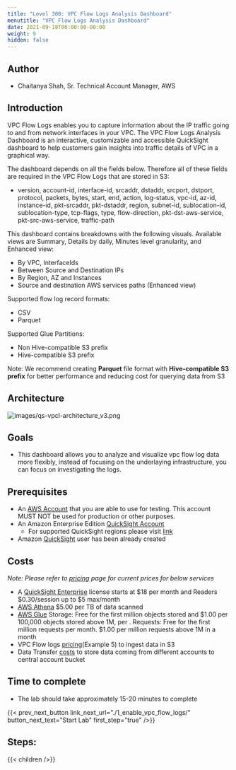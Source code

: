 ```yaml
---
title: "Level 300: VPC Flow Logs Analysis Dashboard"
menutitle: "VPC Flow Logs Analysis Dashboard"
date: 2021-09-18T06:00:00-00:00
weight: 9
hidden: false
---
```


## Author
- Chaitanya Shah, Sr. Technical Account Manager, AWS

## Introduction
VPC Flow Logs enables you to capture information about the IP traffic going to and from network interfaces in your VPC. The VPC Flow Logs Analysis Dashboard is an interactive, customizable and accessible QuickSight dashboard to help customers gain insights into traffic details of VPC in a graphical way. 

The dashboard depends on all the fields below. Therefore all of these fields are required in the VPC Flow Logs that are stored in S3:
- version, account-id, interface-id, srcaddr, dstaddr, srcport, dstport, protocol, packets, bytes, start, end, action, log-status, vpc-id, az-id, instance-id, pkt-srcaddr, pkt-dstaddr, region, subnet-id, sublocation-id, sublocation-type, tcp-flags, type, flow-direction, pkt-dst-aws-service, pkt-src-aws-service, traffic-path

This dashboard contains breakdowns with the following visuals. Available views are Summary, Details by daily, Minutes level granularity, and Enhanced view:
 - By VPC, InterfaceIds
 - Between Source and Destination IPs
 - By Region, AZ and Instances
 - Source and destination AWS services paths (Enhanced view)

Supported flow log record formats:
- CSV
- Parquet

Supported Glue Partitions:
 - Non Hive-compatible S3 prefix
 - Hive-compatible S3 prefix

Note: We recommend creating **Parquet** file format with **Hive-compatible S3 prefix** for better performance and reducing cost for querying data from S3

## Architecture
![images/qs-vpcl-architecture_v3.png](/Security/300_VPC_Flow_Logs_Analysis_Dashboard/images/qs-vpcl-architecture_v3.png)

## Goals
- This dashboard allows you to analyze and visualize vpc flow log data more flexibly, instead of focusing on the underlaying infrastructure, you can focus on investigating the logs.

## Prerequisites
- An [AWS Account](https://portal.aws.amazon.com/gp/aws/developer/registration/index.html) that you are able to use for testing. This account MUST NOT be used for production or other purposes.
- An Amazon Enterprise Edition [QuickSight Account](https://docs.aws.amazon.com/quicksight/latest/user/provisioning-users.html)
    - For supported QuickSight regions please visit [link](https://docs.aws.amazon.com/quicksight/latest/user/regions.html)
- Amazon [QuickSight](https://quicksight.aws.amazon.com/sn/start) user has been already created

## Costs

_Note: Please refer to [pricing](https://aws.amazon.com/pricing/) page for current prices for below services_

- A [QuickSight Enterprise](https://aws.amazon.com/quicksight/pricing/) license starts at $18 per month and Readers $0.30/session up to $5 max/month
- [AWS Athena](https://aws.amazon.com/athena/pricing/) $5.00 per TB of data scanned
- [AWS Glue](https://aws.amazon.com/glue/pricing/) Storage: Free for the first million objects stored and $1.00 per 100,000 objects stored above 1M, per . Requests: Free for the first million requests per month. $1.00 per million requests above 1M in a month
- VPC Flow logs [pricing](https://aws.amazon.com/cloudwatch/pricing/)(Example 5) to ingest data in S3
- Data Transfer [costs](https://aws.amazon.com/ec2/pricing/on-demand/) to store data coming from different accounts to central account bucket

## Time to complete
- The lab should take approximately 15-20 minutes to complete

{{< prev_next_button link_next_url="./1_enable_vpc_flow_logs/" button_next_text="Start Lab" first_step="true" />}}

## Steps:
{{< children  />}}
